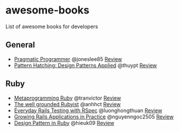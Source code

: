 # awesome-books
List of awesome books for developers


## General

* [Pragmatic Programmer](https://pragprog.com/the-pragmatic-programmer) @joneslee85 [Review]()
* [Pattern Hatching: Design Patterns Applied](http://isa.unomaha.edu/wp-content/uploads/2012/08/Design-Patterns.pdf) @thuypt [Review](https://github.com/ruby-vietnam/awesome-books/pull/7)

## Ruby
* [Metaprogramming Ruby](https://pragprog.com/book/ppmetr2/metaprogramming-ruby-2) @tranvictor  [Review](https://github.com/ruby-vietnam/awesome-books/pull/2)
* [The well grounded Rubyist](http://www.manning.com/black2/) @anhhct [Review](https://github.com/ruby-vietnam/awesome-books/pull/6)
* [Everyday Rails Testing with RSpec](https://leanpub.com/everydayrailsrspec) @luonghongthuan [Review](https://github.com/ruby-vietnam/awesome-books/pull/4)
* [Growing Rails Applications in Practice](https://leanpub.com/growing-rails) @nguyenngoc2505 [Review](https://github.com/ruby-vietnam/awesome-books/pull/11)
* [Design Pattern in Ruby](http://designpatternsinruby.com/) @hieuk09 [Review](https://github.com/ruby-vietnam/awesome-books/pull/10)
